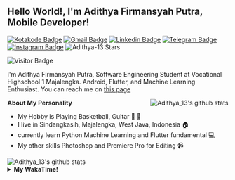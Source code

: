 
## Hello World!, I'm Adithya Firmansyah Putra, Mobile Developer!

[![Kotakode Badge](https://img.shields.io/badge/-Kotakode-green?style=plastic&logo=Kotakode&link=https://kotakode.com/users/527/adithya-13)](https://kotakode.com/users/527/adithya-13)
[![Gmail Badge](https://img.shields.io/badge/-Gmail-white?style=plastic&logo=Gmail&link=mailto:aditputrafirmansyah@gmail.com)](mailto:aditputrafirmansyah@gmail.com)
[![Linkedin Badge](https://img.shields.io/badge/-LinkedIn-blue?style=plastic&logo=Linkedin&link=https://www.linkedin.com/in/aditputrafirmansyah/)](https://www.linkedin.com/in/aditputrafirmansyah/) 
[![Telegram Badge](https://img.shields.io/badge/-Telegram-blue?style=plastic&logo=telegram&link=https://t.me/Adithya_13)](https://t.me/Adithya_13) 
[![Instagram Badge](https://img.shields.io/badge/-Instagram-white?style=plastic&logo=instagram&link=https://www.instagram.com/adithya_firmansyahputra/)](https://www.instagram.com/adithya_firmansyahputra/)
![Adithya-13 Stars](https://img.shields.io/github/stars/Adithya-13?affiliations=OWNER&style=social)

![Visitor Badge](https://visitor-badge.laobi.icu/badge?page_id=Adithya-13.Adithya-13)

I'm Adithya Firmansyah Putra, Software Engineering Student at Vocational Highschool 1 Majalengka. Android, Flutter, and Machine Learning Enthusiast. You can reach me on [this page](https://msha.ke/adithya_13/)

<img align="right" alt="Adithya_13's github stats" src="https://github-readme-stats.vercel.app/api/top-langs/?username=Adithya-13&theme=radical&show_icons=true&hide_border=true&line_height=24"/>

**About My Personality**

- My Hobby is Playing Basketball, Guitar :basketball: :guitar: 
- I live in Sindangkasih, Majalengka, West Java, Indonesia :house:
- currently learn Python Machine Learning and Flutter fundamental :computer:
- My other skills Photoshop and Premiere Pro for Editing :video_camera:

<img alt="Adithya_13's github stats" src="https://github-readme-stats.vercel.app/api?username=Adithya-13&count_private=true&show_icons=true&hide_border=true&include_all_commits=true&line_height=24&theme=radical"/>

<details>
  <summary><b>My WakaTime!</b></summary>
  <br>
  
  <!--START_SECTION:waka-->
![Lines of code](https://img.shields.io/badge/From%20Hello%20World%20I%27ve%20Written-301164%20lines%20of%20code-blue)

**I'm a Night 🦉** 

```text
🌞 Morning    88 commits     ███░░░░░░░░░░░░░░░░░░░░░░   15.44% 
🌆 Daytime    115 commits    █████░░░░░░░░░░░░░░░░░░░░   20.18% 
🌃 Evening    161 commits    ███████░░░░░░░░░░░░░░░░░░   28.25% 
🌙 Night      206 commits    █████████░░░░░░░░░░░░░░░░   36.14%

```
📅 **I'm Most Productive on Sunday** 

```text
Monday       81 commits     ███░░░░░░░░░░░░░░░░░░░░░░   14.21% 
Tuesday      49 commits     ██░░░░░░░░░░░░░░░░░░░░░░░   8.6% 
Wednesday    44 commits     ██░░░░░░░░░░░░░░░░░░░░░░░   7.72% 
Thursday     76 commits     ███░░░░░░░░░░░░░░░░░░░░░░   13.33% 
Friday       86 commits     ███░░░░░░░░░░░░░░░░░░░░░░   15.09% 
Saturday     91 commits     ████░░░░░░░░░░░░░░░░░░░░░   15.96% 
Sunday       143 commits    ██████░░░░░░░░░░░░░░░░░░░   25.09%

```


📊 **This Week I Spent My Time On** 

```text
⌚︎ Time Zone: Asia/Bangkok

💬 Programming Languages: 
Dart                     14 hrs 11 mins      ████████████████████░░░░░   80.43% 
HTML                     1 hr 5 mins         █░░░░░░░░░░░░░░░░░░░░░░░░   6.16% 
PHP                      37 mins             █░░░░░░░░░░░░░░░░░░░░░░░░   3.56% 
JSON                     23 mins             ░░░░░░░░░░░░░░░░░░░░░░░░░   2.26% 
YAML                     23 mins             ░░░░░░░░░░░░░░░░░░░░░░░░░   2.21%

🔥 Editors: 
Android Studio           16 hrs 55 mins      ████████████████████████░   95.86% 
VS Code                  43 mins             █░░░░░░░░░░░░░░░░░░░░░░░░   4.14%

💻 Operating System: 
Mac                      16 hrs 55 mins      ████████████████████████░   95.86% 
Windows                  43 mins             █░░░░░░░░░░░░░░░░░░░░░░░░   4.14%

```

**I Mostly Code in Kotlin** 

```text
Kotlin                   19 repos            ██████████████░░░░░░░░░░░   57.58% 
Dart                     10 repos            ███████░░░░░░░░░░░░░░░░░░   30.3% 
Jupyter Notebook         2 repos             █░░░░░░░░░░░░░░░░░░░░░░░░   6.06% 
CSS                      1 repo              ░░░░░░░░░░░░░░░░░░░░░░░░░   3.03% 
HTML                     1 repo              ░░░░░░░░░░░░░░░░░░░░░░░░░   3.03%

```



 Last Updated on 25/09/2021
<!--END_SECTION:waka-->
</details>
